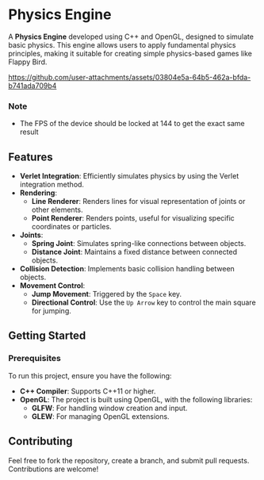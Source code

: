 # Physics Engine

A **Physics Engine** developed using C++ and OpenGL, designed to simulate basic physics. This engine allows users to apply fundamental physics principles, making it suitable for creating simple physics-based games like Flappy Bird.

https://github.com/user-attachments/assets/03804e5a-64b5-462a-bfda-b741ada709b4
### Note
 - The FPS of the device should be locked at 144 to get the exact same result


## Features

- **Verlet Integration**: Efficiently simulates physics by using the Verlet integration method.
- **Rendering**:
  - **Line Renderer**: Renders lines for visual representation of joints or other elements.
  - **Point Renderer**: Renders points, useful for visualizing specific coordinates or particles.
- **Joints**:
  - **Spring Joint**: Simulates spring-like connections between objects.
  - **Distance Joint**: Maintains a fixed distance between connected objects.
- **Collision Detection**: Implements basic collision handling between objects.
- **Movement Control**:
  - **Jump Movement**: Triggered by the `Space` key.
  - **Directional Control**: Use the `Up Arrow` key to control the main square for jumping.

## Getting Started

### Prerequisites

To run this project, ensure you have the following:

- **C++ Compiler**: Supports C++11 or higher.
- **OpenGL**: The project is built using OpenGL, with the following libraries:
  - **GLFW**: For handling window creation and input.
  - **GLEW**: For managing OpenGL extensions.


## Contributing

Feel free to fork the repository, create a branch, and submit pull requests. Contributions are welcome!
